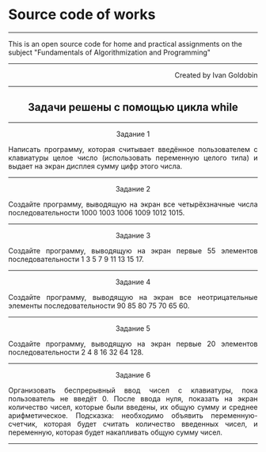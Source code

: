 # Source code of works #
<hr />
This is an open source code for home and practical assignments on the subject "Fundamentals of Algorithmization and Programming"<br/>
<hr />
<p align="right">Created by Ivan Goldobin</p>
<hr />
<h2 align="center">Задачи решены с помощью цикла while</h2>
<hr />
<p align="center">Задание 1</p>
<p align="justify">Написать программу, которая считывает введённое пользователем с клавиатуры целое число (использовать переменную целого типа) и выдает на экран дисплея сумму цифр этого числа.</p>
<hr />
<p align="center">Задание 2</p>
<p align="justify">Создайте программу, выводящую на экран все четырёхзначные числа последовательности 1000 1003 1006 1009 1012 1015.</p>
<hr />
<p align="center">Задание 3</p>
<p align="justify">Создайте программу, выводящую на экран первые 55 элементов последовательности 1 3 5 7 9 11 13 15 17.</p>
<hr />
<p align="center">Задание 4</p>
<p align="justify">Создайте программу, выводящую на экран все неотрицательные элементы последовательности 90 85 80 75 70 65 60.</p>
<hr />
<p align="center">Задание 5</p>
<p align="justify">Создайте программу, выводящую на экран первые 20 элементов последовательности 2 4 8 16 32 64 128.</p>
<hr />
<p align="center">Задание 6</p>
<p align="justify">Организовать беспрерывный ввод чисел с клавиатуры, пока пользователь не введёт 0. После ввода нуля, показать на экран количество чисел, которые были введены, их общую сумму и среднее арифметическое. Подсказка: необходимо объявить переменную-счетчик, которая будет считать количество введенных чисел, и переменную, которая будет накапливать общую сумму чисел.</p>
<hr />
